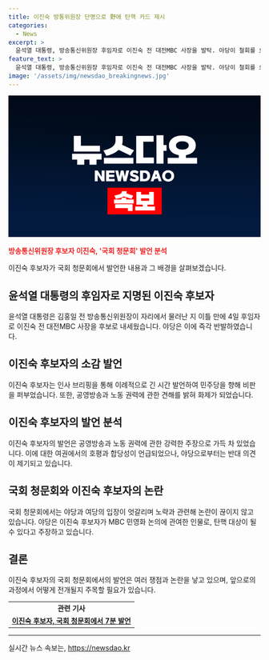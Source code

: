 ```yaml
---
title: 이진숙 방통위원장 단명으로 野에 탄핵 카드 제시
categories:
  - News
excerpt: >
  윤석열 대통령, 방송통신위원장 후임자로 이진숙 전 대전MBC 사장을 발탁. 야당이 철회를 요구하며 반발. 이진숙 후보자는 소감발표에서 약 7분간 강조적 발언, 공영방송에서의 노조원 문제에 대한 언급. 윤 대통령은 파행을 거듭하는 방통위에 전투력 있는 후보자 필요성으로 발탁. 하지만 야당의 반대로 국회 청문 과정에서도 야당의 공세가 예상. 현재 후보자의 내정에 대한 논란이 계속되고 있음.
feature_text: >
  윤석열 대통령, 방송통신위원장 후임자로 이진숙 전 대전MBC 사장을 발탁. 야당이 철회를 요구하며 반발. 이진숙 후보자는 소감발표에서 약 7분간 강조적 발언, 공영방송에서의 노조원 문제에 대한 언급. 윤 대통령은 파행을 거듭하는 방통위에 전투력 있는 후보자 필요성으로 발탁. 하지만 야당의 반대로 국회 청문 과정에서도 야당의 공세가 예상. 현재 후보자의 내정에 대한 논란이 계속되고 있음.
image: '/assets/img/newsdao_breakingnews.jpg'
---
```


<p><img src="/assets/img/newsdao_breakingnews.jpg" alt="bookingtag 속보" /></p>

<p><b><span style="color: #ee2323;">방송통신위원장 후보자 이진숙, '국회 청문회' 발언 분석</span></b></p>

<p data-ke-size="size16">이진숙 후보자가 국회 청문회에서 발언한 내용과 그 배경을 살펴보겠습니다.</p>

<h2 data-ke-size="size26">윤석열 대통령의 후임자로 지명된 이진숙 후보자</h2>

<p data-ke-size="size16">윤석열 대통령은 김홍일 전 방송통신위원장이 자리에서 물러난 지 이틀 만에 4일 후임자로 이진숙 전 대전MBC 사장을 후보로 내세웠습니다. 야당은 이에 즉각 반발하였습니다.</p>

<h2 data-ke-size="size26">이진숙 후보자의 소감 발언</h2>

<p data-ke-size="size16">이진숙 후보자는 인사 브리핑을 통해 이례적으로 긴 시간 발언하여 민주당을 향해 비판을 퍼부었습니다. 또한, 공영방송과 노동 권력에 관한 견해를 밝혀 화제가 되었습니다.</p>

<h2 data-ke-size="size26">이진숙 후보자의 발언 분석</h2>

<p data-ke-size="size16">이진숙 후보자의 발언은 공영방송과 노동 권력에 관한 강력한 주장으로 가득 차 있었습니다. 이에 대한 여권에서의 호평과 합당성이 언급되었으나, 야당으로부터는 반대 의견이 제기되고 있습니다.</p>

<h2 data-ke-size="size26">국회 청문회와 이진숙 후보자의 논란</h2>

<p data-ke-size="size16">국회 청문회에서는 야당과 여당의 입장이 엇갈리며 노략과 관련해 논란이 끊이지 않고 있습니다. 야당은 이진숙 후보자가 MBC 민영화 논의에 관여한 인물로, 탄핵 대상이 될 수 있다고 주장하고 있습니다.</p>

<h2 data-ke-size="size26">결론</h2>

<p data-ke-size="size16">이진숙 후보자의 국회 청문회에서의 발언은 여러 쟁점과 논란을 낳고 있으며, 앞으로의 과정에서 어떻게 전개될지 주목할 필요가 있습니다.</p>

<table>
    <tbody>
        <tr>
            <td style="text-align: center; height: 17px;"><b>관련 기사</b></td>
        </tr>
        <tr>
            <td style="text-align: center; height: 17px;"><a href="https://www.news1.kr/articles/?4555024" target="_blank"><b>이진숙 후보자, 국회 청문회에서 7분 발언</b></a></td>
        </tr>
    </tbody>
</table>

<p><hr></p>
실시간 뉴스 속보는, <a href="https://newsdao.kr" rel="dofollow">https://newsdao.kr</a>


